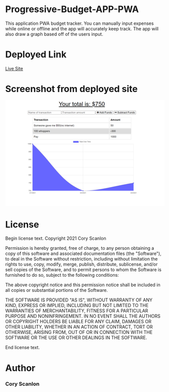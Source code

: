 # Progressive-Budget-APP-PWA
This application PWA budget tracker. You can manually input expenses while online or offline and the app will accurately keep track.
The app will also draw a graph based off of the users input.

# Deployed Link
[Live Site](https://serene-headland-24291.herokuapp.com/)

# Screenshot from deployed site
![Screenshot](screencap/Capture.PNG)

# License
Begin license text.
Copyright 2021 Cory Scanlon

Permission is hereby granted, free of charge, to any person obtaining a copy of this software and associated documentation files (the "Software"), to deal in the Software without restriction, including without limitation the rights to use, copy, modify, merge, publish, distribute, sublicense, and/or sell copies of the Software, and to permit persons to whom the Software is furnished to do so, subject to the following conditions:

The above copyright notice and this permission notice shall be included in all copies or substantial portions of the Software.

THE SOFTWARE IS PROVIDED "AS IS", WITHOUT WARRANTY OF ANY KIND, EXPRESS OR IMPLIED, INCLUDING BUT NOT LIMITED TO THE WARRANTIES OF MERCHANTABILITY, FITNESS FOR A PARTICULAR PURPOSE AND NONINFRINGEMENT. IN NO EVENT SHALL THE AUTHORS OR COPYRIGHT HOLDERS BE LIABLE FOR ANY CLAIM, DAMAGES OR OTHER LIABILITY, WHETHER IN AN ACTION OF CONTRACT, TORT OR OTHERWISE, ARISING FROM, OUT OF OR IN CONNECTION WITH THE SOFTWARE OR THE USE OR OTHER DEALINGS IN THE SOFTWARE.

End license text.

# Author
### Cory Scanlon
